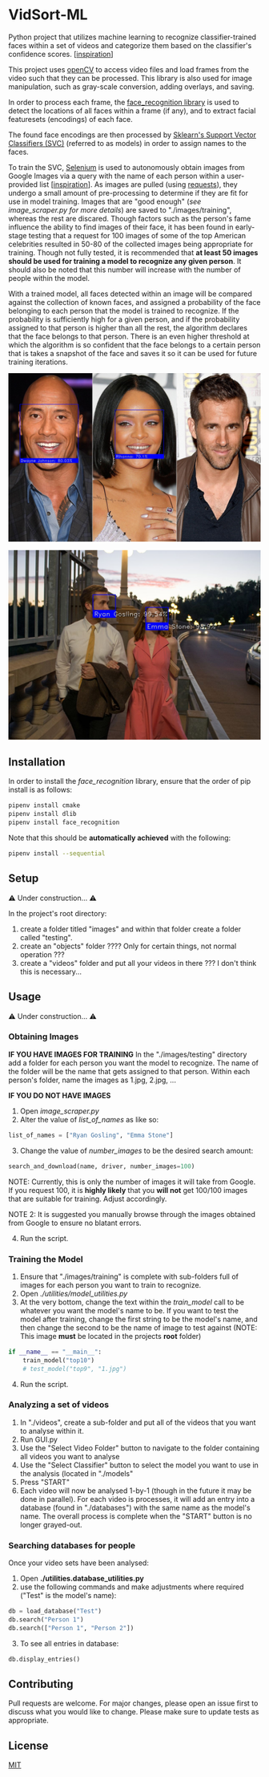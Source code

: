 # VidSort-ML

Python project that utilizes machine learning to recognize classifier-trained faces within a set of videos and categorize them based on the classifier's confidence scores. [[inspiration](https://www.analyticsvidhya.com/blog/2018/08/a-simple-introduction-to-facial-recognition-with-python-codes/)]

This project uses [openCV](https://pypi.org/project/opencv-python/) to access video files and load frames from the video such that they can be processed. This library is also used for image manipulation, such as gray-scale conversion, adding overlays, and saving.

In order to process each frame, the [face_recognition library](https://github.com/ageitgey/face_recognition/blob/master/README.md#installation) is used to detect the locations of all faces within a frame (if any), and to extract facial featuresets (encodings) of each face.

The found face encodings are then processed by [Sklearn's Support Vector Classifiers (SVC)](https://scikit-learn.org/stable/modules/generated/sklearn.svm.SVC.html) (referred to as models) in order to assign names to the faces.

To train the SVC, [Selenium](https://pypi.org/project/selenium/) is used to autonomously obtain images from Google Images via a query with the name of each person within a user-provided list [[inspiration](https://towardsdatascience.com/image-scraping-with-python-a96feda8af2d)]. As images are pulled (using [requests](https://pypi.org/project/requests/)), they undergo a small amount of pre-processing to determine if they are fit for use in model training. Images that are "good enough" (*see image_scraper.py for more details*) are saved to "./images/training", whereas the rest are discared. Though factors such as the person's fame influence the ability to find images of their face, it has been found in early-stage testing that a request for 100 images of some of the top American celebrities resulted in 50-80 of the collected images being appropriate for training. Though not fully tested, it is recommended that **at least 50 images should be used for training a model to recognize any given person**.  It should also be noted that this number will increase with the number of people within the model.

With a trained model, all faces detected within an image will be compared against the collection of known faces, and assigned a probability of the face belonging to each person that the model is trained to recognize. If the probability is sufficiently high for a given person, and if the probability assigned to that person is higher than all the rest, the algorithm declares that the face belongs to that person. There is an even higher threshold at which the algorithm is so confident that the face belongs to a certain person that is takes a snapshot of the face and saves it so it can be used for future training iterations.

![face_detection_picture](https://raw.githubusercontent.com/m-rubik/VidSort-ML/master/examples/images/1.jpg)

![face_detection_picture_2](https://raw.githubusercontent.com/m-rubik/VidSort-ML/master/examples/images/2.jpg)

## Installation

In order to install the *face_recognition* library, ensure that the order of pip install is as follows:
```bash
pipenv install cmake
pipenv install dlib
pipenv install face_recognition
```

Note that this should be **automatically achieved** with the following:
```bash
pipenv install --sequential
```

## Setup
⚠️ Under construction... ⚠️

In the project's root directory:
1. create a folder titled "images" and within that folder create a folder called "testing".
2. create an "objects" folder ???? Only for certain things, not normal operation ???
3. create a "videos" folder and put all your videos in there ??? I don't think this is necessary...


## Usage
⚠️ Under construction... ⚠️

### Obtaining Images
**IF YOU HAVE IMAGES FOR TRAINING**
In the "./images/testing" directory add a folder for each person you want the model to recognize. The name of the folder will be the name that gets assigned to that person. Within each person's folder, name the images as 1.jpg, 2.jpg, ... 

**IF YOU DO NOT HAVE IMAGES**
1. Open *image_scraper.py*
2. Alter the value of *list_of_names* as like so:
```python
list_of_names = ["Ryan Gosling", "Emma Stone"]
```
3. Change the value of *number_images* to be the desired search amount:
```python
search_and_download(name, driver, number_images=100)
```
NOTE: Currently, this is only the number of images it will take from Google. If you request 100, it is **highly likely** that you **will not** get 100/100 images that are suitable for training. Adjust accordingly.

NOTE 2: It is suggested you manually browse through the images obtained from Google to ensure no blatant errors.

4. Run the script.

### Training the Model ###
1. Ensure that "./images/training" is complete with sub-folders full of images for each person you want to train to recognize.
2. Open *./utilities/model_utilities.py*
3. At the very bottom, change the text within the *train_model* call to be whatever you want the model's name to be. If you want to test the model after training, change the first string to be the model's name, and then change the second to be the name of image to test against (NOTE: This image **must** be located in the projects **root** folder)
```python
if __name__ == "__main__":
    train_model("top10")
    # test_model("top9", "1.jpg")
```
4. Run the script.

### Analyzing a set of videos ###
1. In "./videos", create a sub-folder and put all of the videos that you want to analyse within it.
2. Run GUI.py
3. Use the "Select Video Folder" button to navigate to the folder containing all videos you want to analyse
4. Use the "Select Classifier" button to select the model you want to use in the analysis (located in "./models"
5. Press "START"
6. Each video will now be analysed 1-by-1 (though in the future it may be done in parallel). For each video is processes, it will add an entry into a database (found in "./databases") with the same name as the model's name. The overall process is complete when the "START" button is no longer grayed-out.

### Searching databases for people ###
Once your video sets have been analysed:
1. Open **./utilities.database_utilities.py**
2. use the following commands and make adjustments where required ("Test" is the model's name):
```python
db = load_database("Test")
db.search("Person 1")
db.search(["Person 1", "Person 2"])
```
3. To see all entries in database:
```python
db.display_entries()
```

## Contributing
Pull requests are welcome. For major changes, please open an issue first to discuss what you would like to change.
Please make sure to update tests as appropriate.

## License
[MIT](https://choosealicense.com/licenses/mit/)